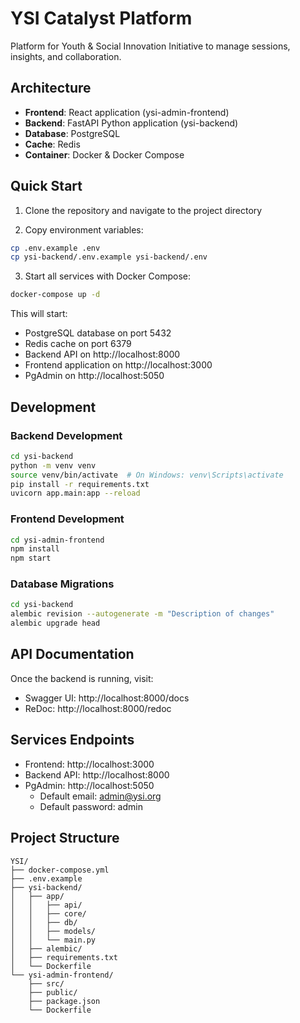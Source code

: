 # YSI Catalyst Platform

Platform for Youth & Social Innovation Initiative to manage sessions, insights, and collaboration.

## Architecture

- **Frontend**: React application (ysi-admin-frontend)
- **Backend**: FastAPI Python application (ysi-backend) 
- **Database**: PostgreSQL
- **Cache**: Redis
- **Container**: Docker & Docker Compose

## Quick Start

1. Clone the repository and navigate to the project directory

2. Copy environment variables:
```bash
cp .env.example .env
cp ysi-backend/.env.example ysi-backend/.env
```

3. Start all services with Docker Compose:
```bash
docker-compose up -d
```

This will start:
- PostgreSQL database on port 5432
- Redis cache on port 6379
- Backend API on http://localhost:8000
- Frontend application on http://localhost:3000
- PgAdmin on http://localhost:5050

## Development

### Backend Development

```bash
cd ysi-backend
python -m venv venv
source venv/bin/activate  # On Windows: venv\Scripts\activate
pip install -r requirements.txt
uvicorn app.main:app --reload
```

### Frontend Development

```bash
cd ysi-admin-frontend
npm install
npm start
```

### Database Migrations

```bash
cd ysi-backend
alembic revision --autogenerate -m "Description of changes"
alembic upgrade head
```

## API Documentation

Once the backend is running, visit:
- Swagger UI: http://localhost:8000/docs
- ReDoc: http://localhost:8000/redoc

## Services Endpoints

- Frontend: http://localhost:3000
- Backend API: http://localhost:8000
- PgAdmin: http://localhost:5050
  - Default email: admin@ysi.org
  - Default password: admin

## Project Structure

```
YSI/
├── docker-compose.yml
├── .env.example
├── ysi-backend/
│   ├── app/
│   │   ├── api/
│   │   ├── core/
│   │   ├── db/
│   │   ├── models/
│   │   └── main.py
│   ├── alembic/
│   ├── requirements.txt
│   └── Dockerfile
└── ysi-admin-frontend/
    ├── src/
    ├── public/
    ├── package.json
    └── Dockerfile
```
